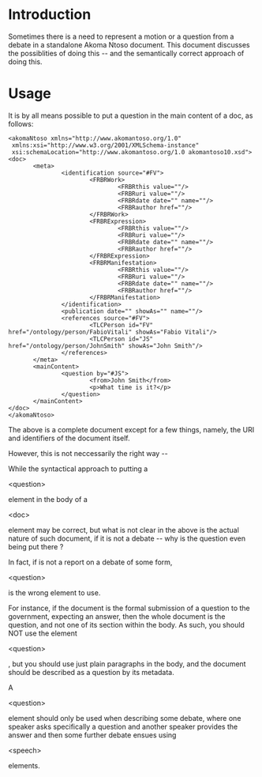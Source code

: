 # Introduction #

Sometimes there is a need to represent a motion or a question from a debate in a standalone Akoma Ntoso document. This document discusses the possiblities of doing this -- and the semantically correct approach of doing this.


# Usage #

It is by all means possible to put a question in the main content of a doc, as follows:

```
<akomaNtoso xmlns="http://www.akomantoso.org/1.0"
 xmlns:xsi="http://www.w3.org/2001/XMLSchema-instance"
 xsi:schemaLocation="http://www.akomantoso.org/1.0 akomantoso10.xsd">
<doc>
       <meta>
               <identification source="#FV">
                       <FRBRWork>
                               <FRBRthis value=""/>
                               <FRBRuri value=""/>
                               <FRBRdate date="" name=""/>
                               <FRBRauthor href=""/>
                       </FRBRWork>
                       <FRBRExpression>
                               <FRBRthis value=""/>
                               <FRBRuri value=""/>
                               <FRBRdate date="" name=""/>
                               <FRBRauthor href=""/>
                       </FRBRExpression>
                       <FRBRManifestation>
                               <FRBRthis value=""/>
                               <FRBRuri value=""/>
                               <FRBRdate date="" name=""/>
                               <FRBRauthor href=""/>
                       </FRBRManifestation>
               </identification>
               <publication date="" showAs="" name=""/>
               <references source="#FV">
                       <TLCPerson id="FV" href="/ontology/person/FabioVitali" showAs="Fabio Vitali"/>
                       <TLCPerson id="JS" href="/ontology/person/JohnSmith" showAs="John Smith"/>
               </references>
       </meta>
       <mainContent>
               <question by="#JS">
                       <from>John Smith</from>
                       <p>What time is it?</p>
               </question>
       </mainContent>
</doc>
</akomaNtoso>
```

The above is a complete document except for a few things, namely, the URI and identifiers of the document itself.

However, this is not neccessarily the right way --

While the syntactical approach to putting a 

&lt;question&gt;

 element in the body of a 

&lt;doc&gt;

 element may be correct, but what is not clear in the above is the actual nature of such document, if it is not a debate -- why is the question even being put there ?

In fact, if is not a report on a debate of some form,  

&lt;question&gt;

 is the wrong element to use.

For instance, if the document is the formal submission of a question to the government, expecting an answer, then the whole document is the question, and not one of its section within the body. As such, you should NOT use the element 

&lt;question&gt;

, but you should use just plain paragraphs in the body, and the document should be described as a question by its metadata.

A 

&lt;question&gt;

 element should only be used when describing some debate, where one speaker asks specifically a question and another speaker provides the answer and then some further debate ensues using 

&lt;speech&gt;

 elements.